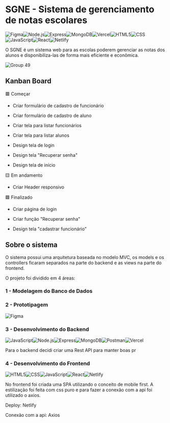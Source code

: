 # SGNE - Sistema de gerenciamento de notas escolares
![Figma](https://img.shields.io/badge/Figma-F24E1E?style=for-the-badge&logo=figma&logoColor=white)![Node.js](https://img.shields.io/badge/Node.js-43853D?style=for-the-badge&logo=node.js&logoColor=white)![Express](https://img.shields.io/badge/Express.js-404D59?style=for-the-badge)![MongoDB](https://img.shields.io/badge/MongoDB-4EA94B?style=for-the-badge&logo=mongodb&logoColor=white)![Vercel](https://img.shields.io/badge/Vercel-000000?style=for-the-badge&logo=vercel&logoColor=white)![HTML5](https://img.shields.io/badge/HTML5-E34F26?style=for-the-badge&logo=html5&logoColor=white)![CSS](https://img.shields.io/badge/CSS-239120?&style=for-the-badge&logo=css3&logoColor=white)![JavaScript](https://img.shields.io/badge/JavaScript-F7DF1E?style=for-the-badge&logo=JavaScript&logoColor=white)![React](https://img.shields.io/badge/React-20232A?style=for-the-badge&logo=react&logoColor=61DAFB)![Netlify](https://img.shields.io/badge/Netlify-00C7B7?style=for-the-badge&logo=netlify&logoColor=white)

O SGNE é um sistema web para as escolas poderem gerenciar as notas dos alunos e disponibiliza-las de forma mais eficiente e econômica.

![Group 49](https://user-images.githubusercontent.com/83729891/229171063-e57a043e-460e-4efb-a414-a386f6a0327e.png)


## Kanban Board

:red_square: Começar
- Criar formulário de cadastro de funcionário
- Criar formulário de cadastro de aluno

- Criar tela para listar funcionários
- Criar tela para listar alunos

- Design tela de login
- Design tela "Recuperar senha"
- Design tela de início


:yellow_square: Em andamento
- Criar Header responsivo

:green_square: Finalizado
- Criar página de login
- Criar função "Recuperar senha"

- Design tela "cadastrar funcionário"





## Sobre o sistema
O sistema possui uma arquitetura baseada no modelo MVC, os models e os controllers ficaram separados na parte do backend e as views na parte do frontend.

O projeto foi dividido em 4 áreas:

### 1 - Modelagem do Banco de Dados

### 2 - Prototipagem
![Figma](https://img.shields.io/badge/Figma-F24E1E?style=for-the-badge&logo=figma&logoColor=white)


### 3 - Desenvolvimento do Backend
![JavaScript](https://img.shields.io/badge/JavaScript-F7DF1E?style=for-the-badge&logo=JavaScript&logoColor=white)![Node.js](https://img.shields.io/badge/Node.js-43853D?style=for-the-badge&logo=node.js&logoColor=white)![Express](https://img.shields.io/badge/Express.js-404D59?style=for-the-badge)![MongoDB](https://img.shields.io/badge/MongoDB-4EA94B?style=for-the-badge&logo=mongodb&logoColor=white)![Postman](https://img.shields.io/badge/Postman-FF6C37?style=for-the-badge&logo=postman&logoColor=white)![Vercel](https://img.shields.io/badge/Vercel-000000?style=for-the-badge&logo=vercel&logoColor=white)

Para o backend decidi criar uma Rest API para manter boas pr
### 4 - Desenvolvimento do Frontend
![HTML5](https://img.shields.io/badge/HTML5-E34F26?style=for-the-badge&logo=html5&logoColor=white)![CSS](https://img.shields.io/badge/CSS-239120?&style=for-the-badge&logo=css3&logoColor=white)![JavaScript](https://img.shields.io/badge/JavaScript-F7DF1E?style=for-the-badge&logo=JavaScript&logoColor=white)![React](https://img.shields.io/badge/React-20232A?style=for-the-badge&logo=react&logoColor=61DAFB)![Netlify](https://img.shields.io/badge/Netlify-00C7B7?style=for-the-badge&logo=netlify&logoColor=white)

No frontend foi criada uma SPA utilizando o conceito de mobile first. A estilização foi feita com css puro e para fazer a conexão com a api foi utilizado o axios.

Deploy: Netlify

Conexão com a api: Axios




